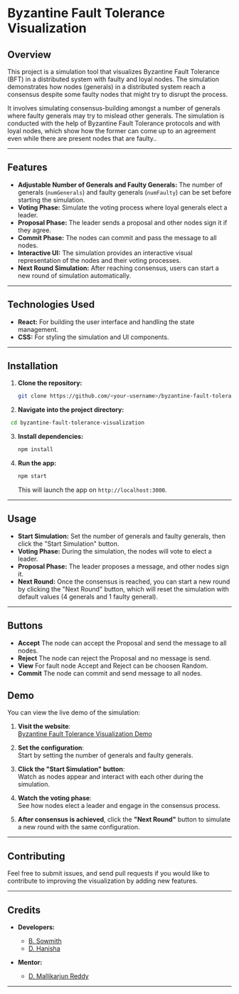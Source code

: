 

# Byzantine Fault Tolerance Visualization

## Overview

This project is a simulation tool that visualizes Byzantine Fault Tolerance (BFT) in a distributed system with faulty and loyal nodes. The simulation demonstrates how nodes (generals) in a distributed system reach a consensus despite some faulty nodes that might try to disrupt the process.

It involves simulating consensus-building amongst a number of generals where faulty generals may try to mislead other generals. The simulation is conducted with the help of Byzantine Fault Tolerance protocols and with loyal nodes, which show how the former can come up to an agreement even while there are present nodes that are faulty..

---

## Features

- **Adjustable Number of Generals and Faulty Generals:** The number of generals (`numGenerals`) and faulty generals (`numFaulty`) can be set before starting the simulation.
- **Voting Phase:** Simulate the voting process where loyal generals elect a leader.
- **Proposal Phase:** The leader sends a proposal and other nodes sign it if they agree.
- **Commit Phase:** The nodes can commit and pass the message to all nodes.
- **Interactive UI:** The simulation provides an interactive visual representation of the nodes and their voting processes.
- **Next Round Simulation:** After reaching consensus, users can start a new round of simulation automatically.
  
---

## Technologies Used

- **React:** For building the user interface and handling the state management.
- **CSS:** For styling the simulation and UI components.

---

## Installation

1. **Clone the repository:**

   ```bash
   git clone https://github.com/<your-username>/byzantine-fault-tolerance-visualization.git
   ```

2. **Navigate into the project directory:**

  ```bash
   cd byzantine-fault-tolerance-visualization
   ```

3. **Install dependencies:**

   ```bash
   npm install
   ```

4. **Run the app:**

   ```bash
   npm start
   ```

   This will launch the app on `http://localhost:3000`.

---

## Usage

- **Start Simulation:** Set the number of generals and faulty generals, then click the "Start Simulation" button.
- **Voting Phase:** During the simulation, the nodes will vote to elect a leader.
- **Proposal Phase:** The leader proposes a message, and other nodes sign it.
- **Next Round:** Once the consensus is reached, you can start a new round by clicking the "Next Round" button, which will reset the simulation with default values (4 generals and 1 faulty general).

---
## Buttons
- **Accept** The node can accept the Proposal and send the message to all nodes.
- **Reject** The node can reject the Proposal and no message is send.
- **View** For fault node Accept and Reject can be choosen Random.
- **Commit** The node can commit and send message to all nodes.

## Demo

You can view the live demo of the simulation:

1. **Visit the website**:  
   [Byzantine Fault Tolerance Visualization Demo](https://pbft-visualization.netlify.app/)

2. **Set the configuration**:  
   Start by setting the number of generals and faulty generals.

3. **Click the "Start Simulation" button**:  
   Watch as nodes appear and interact with each other during the simulation.

4. **Watch the voting phase**:  
   See how nodes elect a leader and engage in the consensus process.

5. **After consensus is achieved**, click the **"Next Round"** button to simulate a new round with the same configuration.

---

## Contributing

Feel free to submit issues, and send pull requests if you would like to contribute to improving the visualization by adding new features.

---

## Credits

- **Developers:**
  - [B. Sowmith](https://www.linkedin.com/in/sowmith-balabhadra/)
  - [D. Hanisha](https://www.linkedin.com/in/duvvuri-hanisha-a0b376269/)

- **Mentor:**
  - [D. Mallikarjun Reddy](https://www.linkedin.com/in/mallikarjun-reddy-dorsala-12533663/)

---


